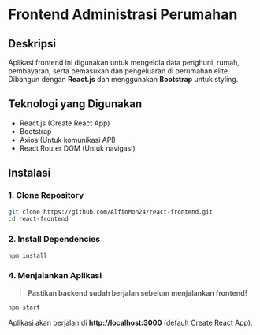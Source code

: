 # Frontend Administrasi Perumahan  

## Deskripsi  
Aplikasi frontend ini digunakan untuk mengelola data penghuni, rumah, pembayaran, serta pemasukan dan pengeluaran di perumahan elite. Dibangun dengan **React.js** dan menggunakan **Bootstrap** untuk styling.  

## Teknologi yang Digunakan  
- React.js (Create React App)  
- Bootstrap  
- Axios (Untuk komunikasi API)  
- React Router DOM (Untuk navigasi)  

## Instalasi  

### 1. Clone Repository  
```sh
git clone https://github.com/AlfinMoh24/react-frontend.git
cd react-frontend
```

### 2. Install Dependencies  
```sh
npm install
```


### 4. Menjalankan Aplikasi  
> **Pastikan backend sudah berjalan sebelum menjalankan frontend!**  
```sh
npm start
```

Aplikasi akan berjalan di **http://localhost:3000** (default Create React App).  



